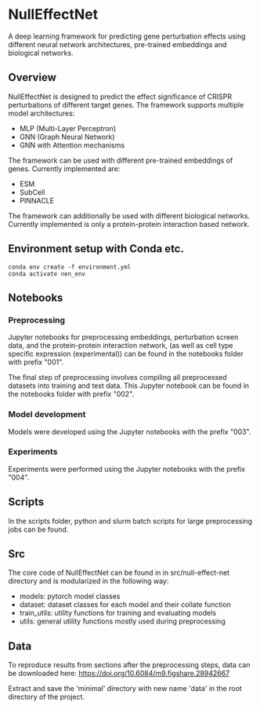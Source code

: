 # NullEffectNet

A deep learning framework for predicting gene perturbation effects using different neural network architectures, pre-trained embeddings and biological networks.

## Overview

NullEffectNet is designed to predict the effect significance of CRISPR perturbations of different target genes. The framework supports multiple model architectures:

- MLP (Multi-Layer Perceptron)
- GNN (Graph Neural Network)
- GNN with Attention mechanisms

The framework can be used with different pre-trained embeddings of genes. Currently implemented are:

- ESM
- SubCell
- PINNACLE

The framework can additionally be used with different biological networks. Currently implemented is only a protein-protein interaction based network.

## Environment setup with Conda etc.

    conda env create -f environment.yml
    conda activate nen_env

## Notebooks

### Preprocessing
Jupyter notebooks for preprocessing embeddings, perturbation screen data, and the protein-protein interaction network, (as well as cell type specific expression (experimental)) can be found in the notebooks folder with prefix "001".

The final step of preprocessing involves compiling all preprocessed datasets into training and test data. This Jupyter notebook can be found in the notebooks folder with prefix "002".

### Model development
Models were developed using the Jupyter notebooks with the prefix "003".

### Experiments
Experiments were performed using the Jupyter notebooks with the prefix "004".

## Scripts

In the scripts folder, python and slurm batch scripts for large preprocessing jobs can be found.

## Src

The core code of NullEffectNet can be found in in src/null-effect-net directory and is modularized in the following way:
- models: pytorch model classes
- dataset: dataset classes for each model and their collate function
- train_utils: utility functions for training and evaluating models
- utils: general utility functions mostly used during preprocessing

## Data

To reproduce results from sections after the preprocessing steps, data can be downloaded here: https://doi.org/10.6084/m9.figshare.28942667

Extract and save the 'minimal' directory with new name 'data' in the root directory of the project.
